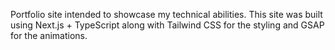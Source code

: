 Portfolio site intended to showcase my technical abilities. This site was built using Next.js + TypeScript along with Tailwind CSS for the styling and GSAP for the animations.

